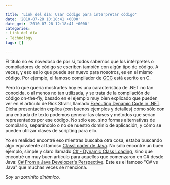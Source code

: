 ```yaml
---

title: 'Link del día: Usar código para interpretar código'
date: '2010-07-28 10:18:41 +0000'
date_gmt: '2010-07-28 12:18:41 +0000'
categories:
- Link del día
- Technology
tags: []

---
```


El título no es novedoso de por sí, todos sabemos que los intérpretes o compiladores de código se escriben también con algún tipo de código. A veces, y eso es lo que puede ser nuevo para nosotros, es en el mismo código. Por ejemplo, el famoso compilador de [GCC](http://gcc.gnu.org/) está escrito en C.

Pero lo que quería mostrarles hoy es una característica de .NET no tan conocida, o al menos no tan utilizada, y se trata de la compilación de código on-the-fly, basado en el ejemplo muy bien explicado que pueden ver en el artículo de Rick Strahl, llamado [Executing Dynamic Code in .NET](http://www.west-wind.com/presentations/dynamicCode/DynamicCode.htm). Dicha presentación explica (con buenos ejemplos y detalles) cómo sólo con una entrada de texto podemos generar las clases y métodos que serían representados por ese código. No sólo eso, sino formas alternativas de compilarlo, separándolo o no de nuestro dominio de aplicación, y cómo se pueden utilizar clases de scripting para ello.

Yo en realidad encontré eso mientras buscaba otra cosa, estaba buscando algo equivalente al famoso [ClassLoader de Java](http://tutorials.jenkov.com/java-reflection/dynamic-class-loading-reloading.html). No sólo encontré un buen ejemplo, simple y claro llamado [C# - Dynamic Class Loading](http://www.michael-clarke-blog.com/2008/04/05/c-dynamic-class-loading/), sino que encontré un muy buen artículo para aquellos que comenzaron en C# desde Java: [C# From a Java Developer's Perspective](http://www.25hoursaday.com/CsharpVsJava.html). Este es el famoso "C# vs Java" que muchas veces se menciona.

_Soy un zorrinito dinámico._
